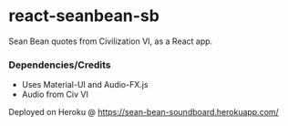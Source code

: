 # react-seanbean-sb
Sean Bean quotes from Civilization VI, as a React app. 

### Dependencies/Credits
- Uses Material-UI and Audio-FX.js
- Audio from Civ VI


Deployed on Heroku @ https://sean-bean-soundboard.herokuapp.com/
